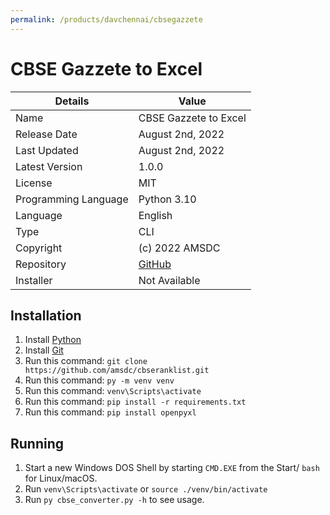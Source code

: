 ```yaml
---
permalink: /products/davchennai/cbsegazzete
---
```


# CBSE Gazzete to Excel

Details | Value
--|--
Name | CBSE Gazzete to Excel
Release Date | August 2nd, 2022
Last Updated | August 2nd, 2022
Latest Version | 1.0.0
License | MIT
Programming Language | Python 3.10
Language | English
Type | CLI
Copyright | (c) 2022 AMSDC
Repository | [GitHub](https://github.com/amsdc/cbseranklist)
Installer | Not Available

## Installation
1. Install [Python](https://python.org/)
2. Install [Git](https://git-scm.com/)
3. Run this command: `git clone https://github.com/amsdc/cbseranklist.git`
4. Run this command: `py -m venv venv`
5. Run this command: `venv\Scripts\activate`
6. Run this command: `pip install -r requirements.txt`
7. Run this command: `pip install openpyxl`

## Running
1. Start a new Windows DOS Shell by starting `CMD.EXE` from the Start/ `bash` for Linux/macOS.
2. Run `venv\Scripts\activate` or `source ./venv/bin/activate`
3. Run `py cbse_converter.py -h` to see usage.
